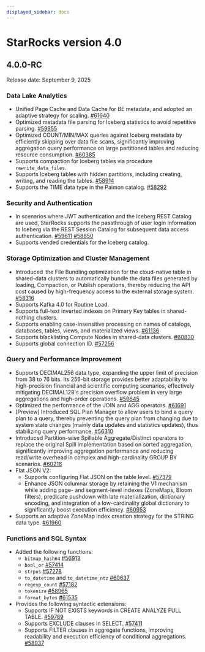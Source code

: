 ```yaml
---
displayed_sidebar: docs
---
```


# StarRocks version 4.0

## 4.0.0-RC

Release date: September 9, 2025

### Data Lake Analytics

- Unified Page Cache and Data Cache for BE metadata, and adopted an adaptive strategy for scaling. [#61640](https://github.com/StarRocks/starrocks/issues/61640)
- Optimized metadata file parsing for Iceberg statistics to avoid repetitive parsing. [#59955](https://github.com/StarRocks/starrocks/pull/59955)
- Optimized COUNT/MIN/MAX queries against Iceberg metadata by efficiently skipping over data file scans, significantly improving aggregation query performance on large partitioned tables and reducing resource consumption. [#60385](https://github.com/StarRocks/starrocks/pull/60385)
- Supports compaction for Iceberg tables via procedure `rewrite_data_files`. 
- Supports Iceberg tables with hidden partitions, including creating, writing, and reading the tables. [#58914](https://github.com/StarRocks/starrocks/issues/58914)
- Supports the TIME data type in the Paimon catalog. [#58292](https://github.com/StarRocks/starrocks/pull/58292)

<!--
- Optimized sorting on Iceberg tables.
-->

### Security and Authentication

- In scenarios where JWT authentication and the Iceberg REST Catalog are used, StarRocks supports the passthrough of user login information to Iceberg via the REST Session Catalog for subsequent data access authentication. [#59611](https://github.com/StarRocks/starrocks/pull/59611) [#58850](https://github.com/StarRocks/starrocks/pull/58850)
- Supports vended credentials for the Iceberg catalog.

<!--
- Supports HTTPS via configuring certificates on the StarRocks FE side, enhancing system access security to meet encrypted transmission requirements on the cloud or intranet. [#56394](https://github.com/StarRocks/starrocks/pull/56394)
- Supports HTTPS communication between BE nodes to ensure the encryption and integrity of data transmission, preventing internal data leakage and Man-in-the-Middle attacks.[#53695](https://github.com/StarRocks/starrocks/pull/53695)
-->

### Storage Optimization and Cluster Management

- Introduced  the File Bundling optimization for the cloud-native table in shared-data clusters to automatically bundle the data files generated by loading, Compaction, or Publish operations, thereby reducing the API cost caused by high-frequency access to the external storage system. [#58316](https://github.com/StarRocks/starrocks/issues/58316)
- Supports Kafka 4.0 for Routine Load.
- Supports full-text inverted indexes on Primary Key tables in shared-nothing clusters.
- Supports enabling case-insensitive processing on names of catalogs, databases, tables, views, and materialized views. [#61136](https://github.com/StarRocks/starrocks/pull/61136)
- Supports blacklisting Compute Nodes in shared-data clusters. [#60830](https://github.com/StarRocks/starrocks/pull/60830)
- Supports global connection ID. [#57256](https://github.com/StarRocks/starrocks/pull/57276)

<!--
- Supports Multi-Table Write-Write Transaction to allow users to control the atomic submission of INSERT, UPDATE, and DELETE operations. The transaction supports Stream Load and INSERT INTO interfaces, effectively guaranteeing cross-table consistency in ETL and real-time write scenarios.
- Supports modifying aggregate keys of Aggregate tables.
-->

### Query and Performance Improvement

- Supports DECIMAL256 data type, expanding the upper limit of precision from 38 to 76 bits. Its 256-bit storage provides better adaptability to high-precision financial and scientific computing scenarios, effectively mitigating DECIMAL128's precision overflow problem in very large aggregations and high-order operations. [#59645](https://github.com/StarRocks/starrocks/issues/59645)
- Optimized the performance of the JOIN and AGG operators. [#61691](https://github.com/StarRocks/starrocks/issues/61691)
- [Preview] Introduced SQL Plan Manager to allow users to bind a query plan to a query, thereby preventing the query plan from changing due to system state changes (mainly data updates and statistics updates), thus stabilizing query performance. [#56310](https://github.com/StarRocks/starrocks/issues/56310)
- Introduced Partition-wise Spillable Aggregate/Distinct operators to replace the original Spill implementation based on sorted aggregation, significantly improving aggregation performance and reducing read/write overhead in complex and high-cardinality GROUP BY scenarios. [#60216](https://github.com/StarRocks/starrocks/pull/60216)
- Flat JSON V2:
  - Supports configuring Flat JSON on the table level. [#57379](https://github.com/StarRocks/starrocks/pull/57379)
  - Enhance JSON columnar storage by retaining the V1 mechanism while adding page- and segment-level indexes (ZoneMaps, Bloom filters), predicate pushdown with late materialization, dictionary encoding, and integration of a low-cardinality global dictionary to significantly boost execution efficiency. [#60953](https://github.com/StarRocks/starrocks/issues/60953)
- Supports an adaptive ZoneMap index creation strategy for the STRING data type. [#61960](https://github.com/StarRocks/starrocks/issues/61960)

### Functions and SQL Syntax

- Added the following functions:
  - `bitmap_hash64` [#56913](https://github.com/StarRocks/starrocks/pull/56913)
  - `bool_or` [#57414 ](https://github.com/StarRocks/starrocks/pull/57414)
  - `strpos` [#57278](https://github.com/StarRocks/starrocks/pull/57287)
  - `to_datetime` and `to_datetime_ntz` [#60637](https://github.com/StarRocks/starrocks/pull/60637)
  - `regexp_count` [#57182](https://github.com/StarRocks/starrocks/pull/57182)
  - `tokenize` [#58965](https://github.com/StarRocks/starrocks/pull/58965)
  - `format_bytes` [#61535](https://github.com/StarRocks/starrocks/pull/61535)
- Provides the following syntactic extensions:
  - Supports IF NOT EXISTS keywords in CREATE ANALYZE FULL TABLE. [#59789](https://github.com/StarRocks/starrocks/pull/59789)
  - Supports EXCLUDE clauses in SELECT.  [#57411](https://github.com/StarRocks/starrocks/pull/57411/files)
  - Supports FILTER clauses in aggregate functions, improving readability and execution efficiency of conditional aggregations. [#58937](https://github.com/StarRocks/starrocks/pull/58937)

